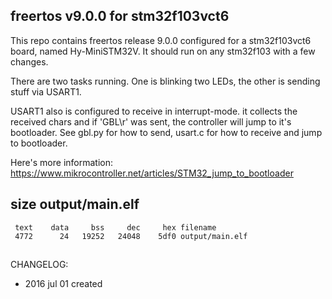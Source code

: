 ## freertos v9.0.0 for stm32f103vct6

This repo contains freertos release 9.0.0 configured for a stm32f103vct6 board,
named Hy-MiniSTM32V. It should run on any stm32f103 with a few changes.

There are two tasks running. One is blinking two LEDs, the other is sending 
stuff via USART1.

USART1 also is configured to receive in interrupt-mode. it collects the 
received chars and if 'GBL\r' was sent, the controller will jump to it's
bootloader.
See gbl.py for how to send, usart.c for how to receive and jump to bootloader.

Here's more information:
https://www.mikrocontroller.net/articles/STM32_jump_to_bootloader



## size output/main.elf
     text    data     bss     dec     hex filename
     4772      24   19252   24048    5df0 output/main.elf


##



CHANGELOG:
* 2016 jul 01	created
